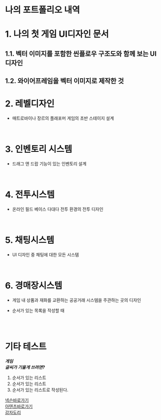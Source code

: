 
# 나의 포트폴리오 내역

# 1. 나의 첫 게임 UI디자인 문서
## 1.1. 벡터 이미지를 포함한 씬플로우 구조도와 함께 보는 UI디자인
## 1.2. 와이어프레임을 벡터 이미지로 제작한 것
# 2. 레벨디자인
- 매트로바이나 장르의 플래포머 게임의 초반 스테이지 설계

</br>

# 3. 인벤토리 시스템
- 드래그 앤 드랍 기능이 있는 인벤토리 설계

</br>

# 4. 전투시스템
- 온라인 필드 베이스 다대다 전투 환경의 전투 디자인

</br>

# 5. 채팅시스템
- UI 디자인 중 채팅에 대한 모든 시스템

</br>

# 6. 경매장시스템
- 게임 내 상품과 재화를 교환하는 공공거래 시스템을 주관하는 곳의 디자인</br>

- 순서가 있는 목록을 작성할 때

</br>
</br>

# 기타 테스트
__*게임*__</br>
__*글씨가 기울게 쓰려면?*__

1. 순서가 있는 리스트
2. 순서가 있는 리스트
3. 순서가 있는 리스트로 작성된다.</br>


[넥슨바로가기](https://www.nexon.com/Home/Game)</br>
[아텐츠바로가기](https://atentsgame.com//landing.do)</br>
[감자도리](https://nopigomdori.tistory.com)